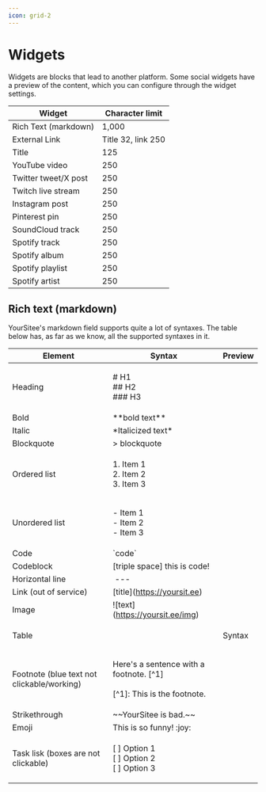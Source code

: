 ```yaml
---
icon: grid-2
---
```


# Widgets

Widgets are blocks that lead to another platform. Some social widgets have a preview of the content, which you can configure through the widget settings.

| Widget               | Character limit    |
| -------------------- | ------------------ |
| Rich Text (markdown) | 1,000              |
| External Link        | Title 32, link 250 |
| Title                | 125                |
| YouTube video        | 250                |
| Twitter tweet/X post | 250                |
| Twitch live stream   | 250                |
| Instagram post       | 250                |
| Pinterest pin        | 250                |
| SoundCloud track     | 250                |
| Spotify track        | 250                |
| Spotify album        | 250                |
| Spotify playlist     | 250                |
| Spotify artist       | 250                |

## Rich text (markdown)

YourSitee's markdown field supports quite a lot of syntaxes. The table below has, as far as we know, all the supported syntaxes in it.

| Element                                    | Syntax                                                                                                                     | Preview |
| ------------------------------------------ | -------------------------------------------------------------------------------------------------------------------------- | ------- |
| Heading                                    | <p>#‎ H1<br>##‎ H2<br>###‎ H3</p>                                                                                          |         |
| Bold                                       | \*‎‎\*‎‎‎‎‎‎‎bold text\*\*                                                                                                 |         |
| Italic                                     | \*‎‎Italicized text\*                                                                                                      |         |
| Blockquote                                 | >‎ blockquote                                                                                                              |         |
| Ordered list                               | <p>1.‎ Item 1<br>2. ‎Item 2<br>3.‎ Item 3</p>                                                                              |         |
| Unordered list                             | <p>-‎ Item 1<br>-‎ Item 2<br>-‎ Item 3</p>                                                                                 |         |
| Code                                       | \`code\`                                                                                                                   |         |
| Codeblock                                  | \[triple space] this is code!                                                                                              |         |
| Horizontal line                            | ‎ ---                                                                                                                      |         |
| Link (out of service)                      | \[‎title]\(https://yoursit.ee)                                                                                             |         |
| Image                                      | !\[text]\(https://yoursit.ee/img)                                                                                          |         |
| Table                                      | <p>‎| Syntax | Description | <br>| ‎‎‎‎----------- | ----‎‎‎‎------- | <br>| Header | Title | <br>| Paragraph | Text |</p> |         |
| Footnote (blue text not clickable/working) | <p>Here's a sentence with a footnote. [^1] <br><br>[^1]: This is the footnote.</p>                                         |         |
| Strikethrough                              | \~‎‎\~YourSitee is bad.\~\~                                                                                                |         |
| Emoji                                      | This is so funny! :‎joy:                                                                                                   |         |
| Task lisk (boxes are not clickable)        | <p>[‎ ] Option 1<br>[‎ ] Option 2<br>[‎ ] Option 3</p>                                                                     |         |

